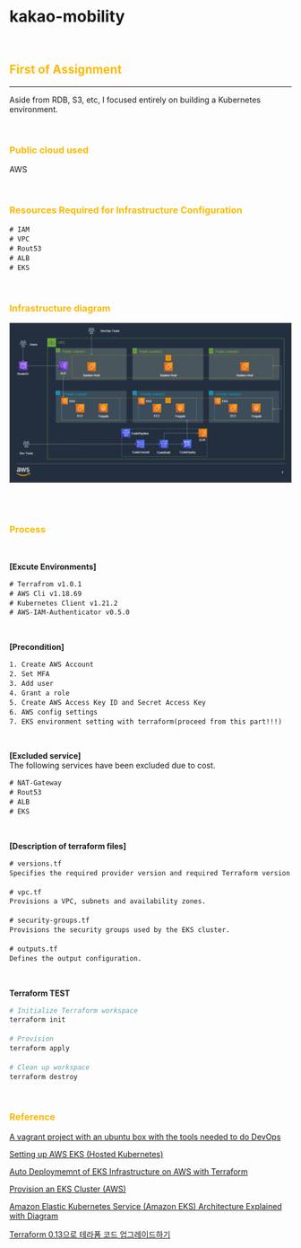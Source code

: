 # kakao-mobility

</br>

## <strong style="color: rgb(252, 186, 3);">First of Assignment</strong>

---

Aside from RDB, S3, etc, I focused entirely on building a Kubernetes environment.

</br>

### <strong style="color: rgb(252, 186, 3);">Public cloud used</strong>

AWS

</br>

### <strong style="color: rgb(252, 186, 3);">Resources Required for Infrastructure Configuration</strong>

```txt
# IAM
# VPC
# Rout53
# ALB
# EKS
```

</br>

### <strong style="color: rgb(252, 186, 3);">Infrastructure diagram</strong>

![Alt text](EKS_Infra.PNG "EKS-based infrastructure configuration diagram")

</br></br>

### <strong style="color: rgb(252, 186, 3);">Process</strong>

</br>

**[Excute Environments]**

```txt
# Terrafrom v1.0.1
# AWS Cli v1.18.69
# Kubernetes Client v1.21.2
# AWS-IAM-Authenticator v0.5.0
```

</br>

**[Precondition]**

```txt
1. Create AWS Account
2. Set MFA
3. Add user
4. Grant a role
5. Create AWS Access Key ID and Secret Access Key
6. AWS config settings
7. EKS environment setting with terraform(proceed from this part!!!)
```

</br>

**[Excluded service]**  
The following services have been excluded due to cost.

```txt
# NAT-Gateway
# Rout53
# ALB
# EKS
```

</br>

**[Description of terraform files]**

```txt
# versions.tf
Specifies the required provider version and required Terraform version

# vpc.tf
Provisions a VPC, subnets and availability zones.

# security-groups.tf
Provisions the security groups used by the EKS cluster.

# outputs.tf
Defines the output configuration.
```

</br>

**Terraform TEST**

```bash
# Initialize Terraform workspace
terraform init

# Provision
terraform apply

# Clean up workspace
terraform destroy
```

</br>

### <strong style="color: rgb(252, 186, 3);">Reference</strong>

[A vagrant project with an ubuntu box with the tools needed to do DevOps](https://github.com/Finfra/terraform_quickstart)

[Setting up AWS EKS (Hosted Kubernetes)](https://github.com/Finfra/terraform-course/tree/master/c1-EKS)

[Auto Deploymemnt of EKS Infrastructure on AWS with Terraform](https://github.com/reddypidugu/aws)

[Provision an EKS Cluster (AWS)](https://learn.hashicorp.com/tutorials/terraform/eks)

[Amazon Elastic Kubernetes Service (Amazon EKS) Architecture Explained with Diagram](https://www.devopsschool.com/blog/amazon-elastic-kubernetes-service-amazon-eks-architecture-explained-with-diagram/)

[Terraform 0.13으로 테라폼 코드 업그레이드하기](https://blog.outsider.ne.kr/1516)
